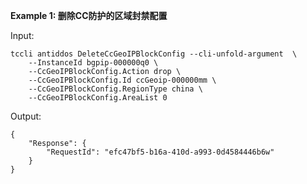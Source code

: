 **Example 1: 删除CC防护的区域封禁配置**



Input: 

```
tccli antiddos DeleteCcGeoIPBlockConfig --cli-unfold-argument  \
    --InstanceId bgpip-000000q0 \
    --CcGeoIPBlockConfig.Action drop \
    --CcGeoIPBlockConfig.Id ccGeoip-000000mm \
    --CcGeoIPBlockConfig.RegionType china \
    --CcGeoIPBlockConfig.AreaList 0
```

Output: 
```
{
    "Response": {
        "RequestId": "efc47bf5-b16a-410d-a993-0d4584446b6w"
    }
}
```

